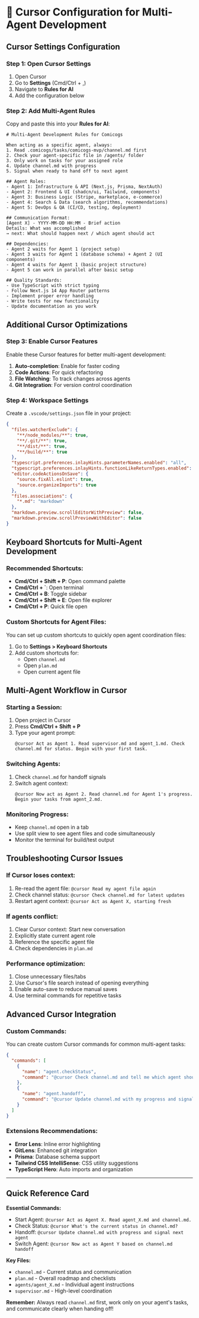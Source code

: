 # 🎯 Cursor Configuration for Multi-Agent Development

## Cursor Settings Configuration

### Step 1: Open Cursor Settings
1. Open Cursor
2. Go to **Settings** (Cmd/Ctrl + ,)
3. Navigate to **Rules for AI**
4. Add the configuration below

### Step 2: Add Multi-Agent Rules
Copy and paste this into your **Rules for AI**:

```
# Multi-Agent Development Rules for Comicogs

When acting as a specific agent, always:
1. Read .comicogs/tasks/comicogs-mvp/channel.md first
2. Check your agent-specific file in /agents/ folder  
3. Only work on tasks for your assigned role
4. Update channel.md with progress
5. Signal when ready to hand off to next agent

## Agent Roles:
- Agent 1: Infrastructure & API (Next.js, Prisma, NextAuth)
- Agent 2: Frontend & UI (shadcn/ui, Tailwind, components)
- Agent 3: Business Logic (Stripe, marketplace, e-commerce)
- Agent 4: Search & Data (search algorithms, recommendations)
- Agent 5: DevOps & QA (CI/CD, testing, deployment)

## Communication Format:
[Agent X] - YYYY-MM-DD HH:MM - Brief action
Details: What was accomplished
→ next: What should happen next / which agent should act

## Dependencies:
- Agent 2 waits for Agent 1 (project setup)
- Agent 3 waits for Agent 1 (database schema) + Agent 2 (UI components)
- Agent 4 waits for Agent 1 (basic project structure)
- Agent 5 can work in parallel after basic setup

## Quality Standards:
- Use TypeScript with strict typing
- Follow Next.js 14 App Router patterns
- Implement proper error handling
- Write tests for new functionality
- Update documentation as you work
```

## Additional Cursor Optimizations

### Step 3: Enable Cursor Features
Enable these Cursor features for better multi-agent development:

1. **Auto-completion**: Enable for faster coding
2. **Code Actions**: For quick refactoring
3. **File Watching**: To track changes across agents
4. **Git Integration**: For version control coordination

### Step 4: Workspace Settings
Create a `.vscode/settings.json` file in your project:

```json
{
  "files.watcherExclude": {
    "**/node_modules/**": true,
    "**/.git/**": true,
    "**/dist/**": true,
    "**/build/**": true
  },
  "typescript.preferences.inlayHints.parameterNames.enabled": "all",
  "typescript.preferences.inlayHints.functionLikeReturnTypes.enabled": true,
  "editor.codeActionsOnSave": {
    "source.fixAll.eslint": true,
    "source.organizeImports": true
  },
  "files.associations": {
    "*.md": "markdown"
  },
  "markdown.preview.scrollEditorWithPreview": false,
  "markdown.preview.scrollPreviewWithEditor": false
}
```

## Keyboard Shortcuts for Multi-Agent Development

### Recommended Shortcuts:
- **Cmd/Ctrl + Shift + P**: Open command palette
- **Cmd/Ctrl + `**: Open terminal
- **Cmd/Ctrl + B**: Toggle sidebar
- **Cmd/Ctrl + Shift + E**: Open file explorer
- **Cmd/Ctrl + P**: Quick file open

### Custom Shortcuts for Agent Files:
You can set up custom shortcuts to quickly open agent coordination files:

1. Go to **Settings > Keyboard Shortcuts**
2. Add custom shortcuts for:
   - Open `channel.md`
   - Open `plan.md`
   - Open current agent file

## Multi-Agent Workflow in Cursor

### Starting a Session:
1. Open project in Cursor
2. Press **Cmd/Ctrl + Shift + P**
3. Type your agent prompt:
   ```
   @cursor Act as Agent 1. Read supervisor.md and agent_1.md. Check channel.md for status. Begin with your first task.
   ```

### Switching Agents:
1. Check `channel.md` for handoff signals
2. Switch agent context:
   ```
   @cursor Now act as Agent 2. Read channel.md for Agent 1's progress. Begin your tasks from agent_2.md.
   ```

### Monitoring Progress:
- Keep `channel.md` open in a tab
- Use split view to see agent files and code simultaneously
- Monitor the terminal for build/test output

## Troubleshooting Cursor Issues

### If Cursor loses context:
1. Re-read the agent file: `@cursor Read my agent file again`
2. Check channel status: `@cursor Check channel.md for latest updates`
3. Restart agent context: `@cursor Act as Agent X, starting fresh`

### If agents conflict:
1. Clear Cursor context: Start new conversation
2. Explicitly state current agent role
3. Reference the specific agent file
4. Check dependencies in `plan.md`

### Performance optimization:
1. Close unnecessary files/tabs
2. Use Cursor's file search instead of opening everything
3. Enable auto-save to reduce manual saves
4. Use terminal commands for repetitive tasks

## Advanced Cursor Integration

### Custom Commands:
You can create custom Cursor commands for common multi-agent tasks:

```json
{
  "commands": [
    {
      "name": "agent.checkStatus",
      "command": "@cursor Check channel.md and tell me which agent should work next"
    },
    {
      "name": "agent.handoff",
      "command": "@cursor Update channel.md with my progress and signal next agent"
    }
  ]
}
```

### Extensions Recommendations:
- **Error Lens**: Inline error highlighting
- **GitLens**: Enhanced git integration
- **Prisma**: Database schema support
- **Tailwind CSS IntelliSense**: CSS utility suggestions
- **TypeScript Hero**: Auto imports and organization

---

## Quick Reference Card

**Essential Commands:**
- Start Agent: `@cursor Act as Agent X. Read agent_X.md and channel.md.`
- Check Status: `@cursor What's the current status in channel.md?`
- Handoff: `@cursor Update channel.md with progress and signal next agent`
- Switch Agent: `@cursor Now act as Agent Y based on channel.md handoff`

**Key Files:**
- `channel.md` - Current status and communication
- `plan.md` - Overall roadmap and checklists  
- `agents/agent_X.md` - Individual agent instructions
- `supervisor.md` - High-level coordination

**Remember:** Always read `channel.md` first, work only on your agent's tasks, and communicate clearly when handing off!